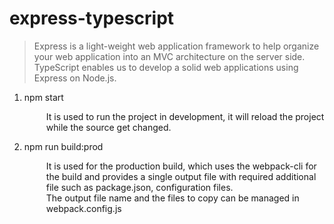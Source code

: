 # express-typescript<br/>

<p><blockquote cite="http://krishna-kv.blogspot.com/2017/05/express-js-using-typescript-and-visual.html"> Express is a light-weight web application framework to help organize your web application into an MVC architecture on the server side. TypeScript enables us to develop a solid web applications using Express on Node.js.</blockquote></p>
<ol>
  <li>npm start </li>
   <p style="margin-left:35px">It is used to run the project in development, it will reload the project while the source get changed. </p>
  <li>npm run build:prod</li>
  <p style="margin-left:35px"> It is used for the production build, which uses the webpack-cli for the build and provides a single output file with required additional file such as package.json, configuration files. <br/>
   The output file name and the files to copy can be managed in webpack.config.js 
  </p>
</ol>
